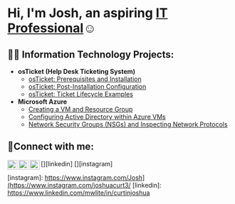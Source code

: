 <h1>Hi, I'm Josh, an aspiring <a href="https://linkedin.com/in/Josh">IT Professional</a>☺</h1>

<h2>👨‍💻 Information Technology Projects:</h2>

- <b>osTicket (Help Desk Ticketing System)</b>
  - [osTicket: Prerequisites and Installation](https://github.com/JoshuaCurtin3/osticket-prereqs)
  - [osTicket: Post-Installation Configuration](https://github.com/JoshuaCurtin3/post-install-config-osTicket)
  - [osTicket: Ticket Lifecycle Examples](https://github.com/JoshuaCurtin3/ticket-lifecycle)
- <b>Microsoft Azure</b>
  - [Creating a VM and Resource Group](https://github.com/JoshuaCurtin3/setup-azure-sub-and-resource)
  - [Configuring Active Directory within Azure VMs](https://github.com/JoshuaCurtin3/configure-AD)
  - [Network Security Groups (NSGs) and Inspecting Network Protocols](https://github.com/JoshuaCurtin3/azure-network-protocols)

<h2>🤳Connect with me:</h2>

[<img align="left" alt="Josh | Twitter" width="22px" src="https://cdn.jsdelivr.net/npm/simple-icons@v3/icons/twitter.svg" />][twitter]
[<img align="left" alt="Josh | LinkedIn" width="22px" src="https://cdn.jsdelivr.net/npm/simple-icons@v3/icons/linkedin.svg" />][linkedin]
[<img align="left" alt="Josh | Instagram" width="22px" src="https://cdn.jsdelivr.net/npm/simple-icons@v3/icons/instagram.svg" />][instagram]

[twitter]: https://twitter.com/Josh
[instagram]: https://www.instagram.com/Josh](https://www.instagram.com/joshuacurt3/
[linkedin]: https://www.linkedin.com/mwlite/in/curtinjoshua
